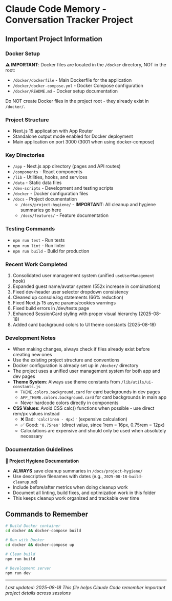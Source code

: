 # Claude Code Memory - Conversation Tracker Project

## Important Project Information

### Docker Setup
**⚠️ IMPORTANT**: Docker files are located in the `/docker` directory, NOT in the root:
- `/docker/dockerfile` - Main Dockerfile for the application
- `/docker/docker-compose.yml` - Docker Compose configuration
- `/docker/README.md` - Docker setup documentation

Do NOT create Docker files in the project root - they already exist in `/docker/`.

### Project Structure
- Next.js 15 application with App Router
- Standalone output mode enabled for Docker deployment
- Main application on port 3000 (3001 when using docker-compose)

### Key Directories
- `/app` - Next.js app directory (pages and API routes)
- `/components` - React components
- `/lib` - Utilities, hooks, and services
- `/data` - Static data files
- `/dev-scripts` - Development and testing scripts
- `/docker` - Docker configuration files
- `/docs` - Project documentation
  - `/docs/project-hygiene/` - **IMPORTANT**: All cleanup and hygiene summaries go here
  - `/docs/features/` - Feature documentation

### Testing Commands
- `npm run test` - Run tests
- `npm run lint` - Run linter
- `npm run build` - Build for production

### Recent Work Completed
1. Consolidated user management system (unified `useUserManagement` hook)
2. Expanded guest name/avatar system (552x increase in combinations)
3. Fixed dev-header user selector dropdown consistency
4. Cleaned up console.log statements (66% reduction)
5. Fixed Next.js 15 async params/cookies warnings
6. Fixed build errors in /dev/tests page
7. Enhanced SessionCard styling with proper visual hierarchy (2025-08-18)
8. Added card background colors to UI theme constants (2025-08-18)

### Development Notes
- When making changes, always check if files already exist before creating new ones
- Use the existing project structure and conventions
- Docker configuration is already set up in `/docker/` directory
- The project uses a unified user management system for both app and dev pages
- **Theme System**: Always use theme constants from `/lib/utils/ui-constants.js`
  - `THEME.colors.background.card` for card backgrounds in dev pages
  - `APP_THEME.colors.background.card` for card backgrounds in main app
  - Never hardcode colors directly in components
- **CSS Values**: Avoid CSS calc() functions when possible - use direct rem/px values instead
  - ❌ Bad: `'calc(1rem - 4px)'` (expensive calculation)
  - ✅ Good: `'0.75rem'` (direct value, since 1rem = 16px, 0.75rem = 12px)
  - Calculations are expensive and should only be used when absolutely necessary

### Documentation Guidelines
**📁 Project Hygiene Documentation**
- **ALWAYS** save cleanup summaries in `/docs/project-hygiene/`
- Use descriptive filenames with dates (e.g., `2025-08-18-build-cleanup.md`)
- Include before/after metrics when doing cleanup work
- Document all linting, build fixes, and optimization work in this folder
- This keeps cleanup work organized and trackable over time

## Commands to Remember
```bash
# Build Docker container
cd docker && docker-compose build

# Run with Docker
cd docker && docker-compose up

# Clean build
npm run build

# Development server
npm run dev
```

---

*Last updated: 2025-08-18*
*This file helps Claude Code remember important project details across sessions*